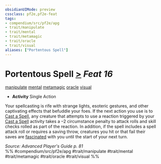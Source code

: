 ```yaml
---
obsidianUIMode: preview
cssclass: pf2e,pf2e-feat
tags:
- compendium/src/pf2e/apg
- trait/manipulate
- trait/mental
- trait/metamagic
- trait/oracle
- trait/visual
aliases: ["Portentous Spell"]
---
```

# Portentous Spell  [>](/rules/core-rulebook/chapter-9-playing-the-game.md#Actions "Single Action") *Feat 16*  
[manipulate](/rules/traits/manipulate.md)  [mental](/rules/traits/mental.md)  [metamagic](/rules/traits/metamagic.md)  [oracle](/rules/traits/oracle-apg.md)  [visual](/rules/traits/visual.md)  

- **Activity** Single Action

Your spellcasting is rife with strange lights, esoteric gestures, and other captivating effects that befuddle your foes. If the next action you use is to [Cast a Spell](/rules/actions/cast-a-spell.md), any creature that attempts to use a reaction triggered by your [Cast a Spell](/rules/actions/cast-a-spell.md) activity takes a –2 circumstance penalty to attack rolls and skill checks rolled as part of the reaction. In addition, if the spell includes a spell attack roll or requires a saving throw, creatures you hit or that fail their saves are [fascinated](/rules/conditions.md#Fascinated) with you until the start of your next turn.

*Source: Advanced Player's Guide p. 81*  
%% #compendium/src/pf2e/apg #trait/manipulate #trait/mental #trait/metamagic #trait/oracle #trait/visual %%